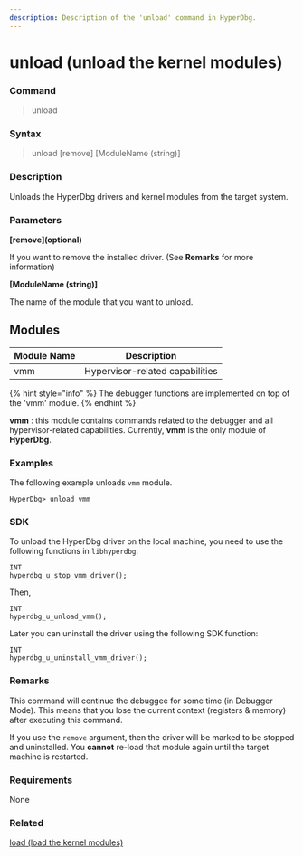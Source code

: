 ```yaml
---
description: Description of the 'unload' command in HyperDbg.
---
```


# unload (unload the kernel modules)

### Command

> unload

### Syntax

> unload \[remove] \[ModuleName (string)]

### Description

Unloads the HyperDbg drivers and kernel modules from the target system.

### Parameters

**\[remove]\(optional)**

If you want to remove the installed driver. (See **Remarks** for more information)

**\[ModuleName (string)]**

The name of the module that you want to unload.

## Modules

| Module Name | Description                     |
| ----------- | ------------------------------- |
| vmm         | Hypervisor-related capabilities |

{% hint style="info" %}
The debugger functions are implemented on top of the 'vmm' module.
{% endhint %}

**vmm** : this module contains commands related to the debugger and all hypervisor-related capabilities. Currently, **vmm** is the only module of **HyperDbg**.

### Examples

The following example unloads `vmm` module.

```
HyperDbg> unload vmm
```

### SDK

To unload the HyperDbg driver on the local machine, you need to use the following functions in `libhyperdbg`:

```clike
INT
hyperdbg_u_stop_vmm_driver();
```

Then,

```clike
INT
hyperdbg_u_unload_vmm();
```

Later you can uninstall the driver using the following SDK function:

```clike
INT
hyperdbg_u_uninstall_vmm_driver();
```

### Remarks

This command will continue the debuggee for some time (in Debugger Mode). This means that you lose the current context (registers & memory) after executing this command.

If you use the `remove` argument, then the driver will be marked to be stopped and uninstalled. You **cannot** re-load that module again until the target machine is restarted.

### Requirements

None

### Related

[load (load the kernel modules)](https://docs.hyperdbg.org/commands/debugging-commands/load)
